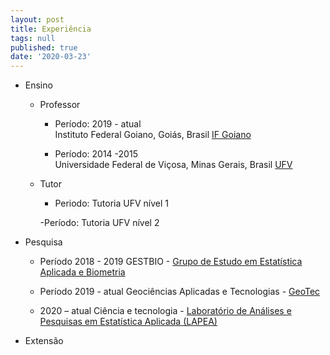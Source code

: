 ```yaml
---
layout: post
title: Experiência
tags: null
published: true
date: '2020-03-23'
---
```


- Ensino  
	- Professor
		
        - Período: 2019 - atual  
Instituto Federal Goiano, Goiás, Brasil  [IF Goiano](https://www.ifgoiano.edu.br/home/index.php/rio-verde.html)
		
        - Período: 2014 -2015  
Universidade Federal de Viçosa, Minas Gerais, Brasil  [UFV](https://www.ufv.br/)
	- Tutor
    	
        - Periodo:
        Tutoria UFV nível 1
        
        -Período: 
        Tutoria UFV nível 2


- Pesquisa
	
    - Período 2018 - 2019
	GESTBIO - [Grupo de Estudo em Estatística Aplicada e Biometria](https://www.gestbio.ufv.br/)  
	
    - Período 2019 - atual
	Geociências Aplicadas e Tecnologias - [GeoTec](https://www.facebook.com/GeoTecUFV)
	
    - 2020 – atual
	Ciência e tecnologia - [Laboratório de Análises e Pesquisas em Estatística Aplicada (LAPEA)](http://www.ppestbio.ufv.br/?page_id=2143)


- Extensão
